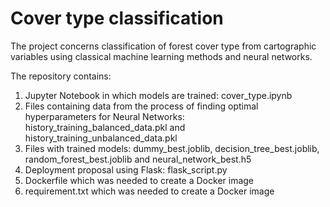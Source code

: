 # Cover type classification


The project concerns classification of forest cover type from cartographic variables using classical machine learning methods and neural networks.

The repository contains:
1. Jupyter Notebook in which models are trained: cover_type.ipynb
2. Files containing data from the process of finding optimal hyperparameters for Neural Networks: history_training_balanced_data.pkl and history_training_unbalanced_data.pkl
3. Files with trained models: dummy_best.joblib, decision_tree_best.joblib, random_forest_best.joblib and neural_network_best.h5
4. Deployment proposal using Flask: flask_script.py
5. Dockerfile which was needed to create a Docker image
6. requirement.txt which was needed to create a Docker image

